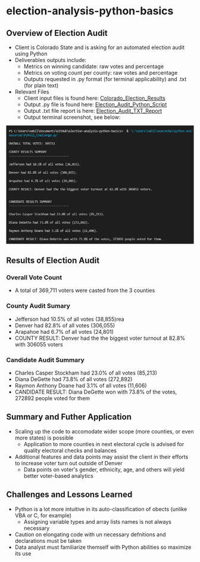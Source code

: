 # election-analysis-python-basics

## Overview of Election Audit
* Client is Colorado State and is asking for an automated election audit using Python
* Deliverables outputs include:
    * Metrics on winning candidate: raw votes and percentage
    * Metrics on voting count per county: raw votes and percentage
    * Outputs requested in .py format (for terminal applicability) and .txt (for plain text)
* Relevant Files
    * Client input files is found here: [Colorado_Election_Results](https://github.com/nabilram/election-analysis-python-basics/blob/main/resources/election_results.csv)
    * Output .py file is found here: [Election_Audit_Python_Script](https://github.com/nabilram/election-analysis-python-basics/blob/main/resources/python_practice.py)
    * Output .txt file report is here: [Election_Audit_TXT_Report](https://github.com/nabilram/election-analysis-python-basics/blob/main/resources/analysis/election_analysis.txt) 
    * Output terminal screenshot, see below:

![Terminal_SS_Election_Audit](https://github.com/nabilram/election-analysis-python-basics/blob/main/resources/terminal_output.PNG)

## Results of Election Audit

### Overall Vote Count
* A total of 369,711 voters were casted from the 3 counties

### County Audit Sumary
* Jefferson had 10.5% of all votes (38,855)rea
* Denver had 82.8% of all votes (306,055)
* Arapahoe had 6.7% of all votes (24,801)
* COUNTY RESULT: Denver had the the biggest voter turnout at 82.8% with 306055 voters

### Candidate Audit Summary
* Charles Casper Stockham had 23.0% of all votes (85,213)
* Diana DeGette had 73.8% of all votes (272,892)
* Raymon Anthony Doane had 3.1% of all votes (11,606)
* CANDIDATE RESULT: Diana DeGette won with 73.8% of the votes, 272892 people voted for them

## Summary and Futher Application
* Scaling up the code to accomodate wider scope (more counties, or even more states) is possible
    * Application to more counties in next electoral cycle is advised for quality electoral checks and balances
* Additional features and data points may assist the client in their efforts to increase voter turn out outside of Denver
    * Data points on voter's gender, ethnicity, age, and others will yield better voter-based analytics

## Challenges and Lessons Learned
* Python is a lot more intuitive in its auto-classification of obects (unlike VBA or C, for example)
    * Assigning variable types and array lists names is not always necessary
* Caution on elongating code with un necessary defnitions and declarations must be taken
* Data analyst must familiarize themself with Python abilities so maximize its use